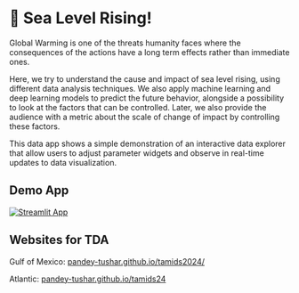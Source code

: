 # 🌊 Sea Level Rising!

Global Warming is one of the threats humanity faces where the consequences of the actions have a long term effects rather than immediate ones. 

Here, we try to understand the cause and impact of sea level rising, using different data analysis techniques. We also apply machine learning and deep learning models to predict the future behavior, alongside a possibility to look at the factors that can be controlled. Later, we also provide the audience with a metric about the scale of change of impact by controlling these factors. 

This data app shows a simple demonstration of an interactive data explorer that allow users to adjust parameter widgets and observe in real-time updates to data visualization.

## Demo App

[![Streamlit App](https://static.streamlit.io/badges/streamlit_badge_black_white.svg)](https://tamids2024.streamlit.app/)

## Websites for TDA

Gulf of Mexico: [pandey-tushar.github.io/tamids2024/](https://pandey-tushar.github.io/tamids2024/)

Atlantic: [pandey-tushar.github.io/tamids24](https://pandey-tushar.github.io/tamids24/)
  
